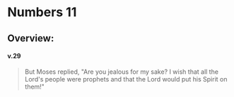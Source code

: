 # Numbers 11

## Overview:


#### v.29
>But Moses replied, "Are you jealous for my sake? I wish that all the Lord's people were prophets and that the Lord would put his Spirit on them!"



